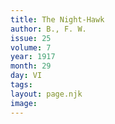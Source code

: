 ```yaml
---
title: The Night-Hawk
author: B., F. W. 
issue: 25
volume: 7
year: 1917
month: 29
day: VI
tags:
layout: page.njk
image:
---
```






